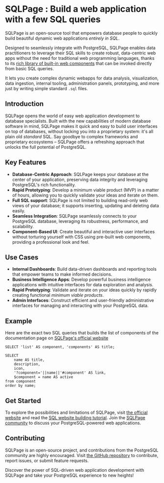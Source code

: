 # **SQLPage** : Build a web application with a few SQL queries

SQLPage is an open-source tool that empowers database people to quickly build beautiful dynamic web applications *entirely in SQL*. 

Designed to seamlessly integrate with PostgreSQL, SQLPage enables data practitioners to leverage their SQL skills to create robust, data-centric web apps without the need for traditional web programming languages, thanks to its [rich library of built-in web components](https://sql-page.com/documentation.sql) that can be invoked directly from basic SQL queries.

It lets you create complex dynamic webapps for data analysis, visualization, data ingestion, internal tooling, administration panels, prototyping, and more just by writing simple standard `.sql` files. 

## Introduction

SQLPage opens the world of easy web application development to database specialists. Built with the new capabilities of modern database software in mind, SQLPage makes it quick and easy to build user interfaces on top of databases, without locking you into a proprietary system: it's all plain old _standard_ SQL. Say goodbye to complex frameworks and proprietary ecosystems – SQLPage offers a refreshing approach that unlocks the full potential of PostgreSQL.


## Key Features

- **Database-Centric Approach**: SQLPage keeps your database at the center of your application, preserving data integrity and leveraging PostgreSQL's rich functionality.
- **Rapid Prototyping**: Develop a minimum viable product (MVP) in a matter of hours, allowing you to quickly validate your ideas and iterate on them.
- **Full SQL support**: SQLPage is not limited to building read-only web views of your database; it supports inserting, updating and deleting data easily. 
- **Seamless Integration**: SQLPage seamlessly connects to your PostgreSQL database, leveraging its robustness, performance, and scalability.
- **Component-Based UI**: Create beautiful and interactive user interfaces without torturing yourself with CSS using pre-built web components, providing a professional look and feel.


## Use Cases

- **Internal Dashboards**: Build data-driven dashboards and reporting tools that empower teams to make informed decisions.
- **Business Intelligence Apps**: Develop powerful business intelligence applications with intuitive interfaces for data exploration and analysis.
- **Rapid Prototyping**: Validate and iterate on your ideas quickly by rapidly creating functional _minimum viable products_.
- **Admin Interfaces**: Construct efficient and user-friendly administrative interfaces for managing and interacting with your PostgreSQL data.

## Example

Here are the exact two SQL queries that builds the list of components of the documentation page on [SQLPage's official website](https://sql-page.com)

```
SELECT 'list' AS component, 'components' AS title;
```

```
SELECT
    name AS title,
    description,
    icon,
    '?component='||name||'#component' AS link,
    $component = name AS active
from component
order by name;
```

## Get Started

To explore the possibilities and limitations of SQLPage, visit [the official website](https://sql-page.com) and read the [SQL website building tutorial](https://sql-page.com/get%20started.sql). Join the [SQLPage community](https://github.com/sqlpage/SQLPage/discussions) to discuss your PostgreSQL-powered web applications.

## Contributing

SQLPage is an open-source project, and contributions from the PostgreSQL community are highly encouraged. Visit [the GitHub repository](https://github.com/sqlpage/SQLPage) to contribute, report issues, or submit feature requests.

Discover the power of SQL-driven web application development with SQLPage and take your PostgreSQL experience to new heights!